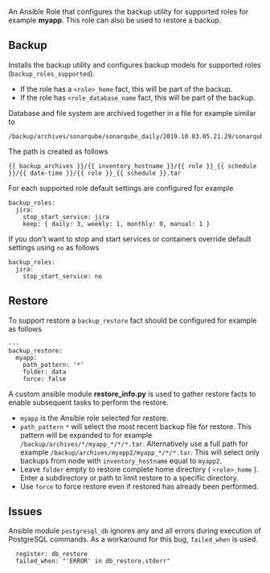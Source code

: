 
An Ansible Role that configures the backup utility for supported roles for example __myapp__. This role can also be used to restore a backup.

## Backup

Installs the backup utility and configures backup models for supported roles (`backup_roles_supported`).

- If the role has a `<role>_home` fact, this will be part of the backup.
- If the role has `<role_database_name` fact, this will be part of the backup.

Database and file system are archived together in a file for example similar to 

    /backup/archives/sonarqube/sonarqube_daily/2019.10.03.05.21.29/sonarqube_daily.tar

The path is created as follows 

    {{ backup_archives }}/{{ inventory_hostname }}/{{ role }}_{{ schedule }}/{{ date-time }}/{{ role }}_{{ schedule }}.tar

For each supported role default settings are configured for example

    backup_roles:
      jira:
        stop_start_service: jira
        keep: { daily: 3, weekly: 1, monthly: 0, manual: 1 }

If you don't want to stop and start services or containers override default settings using `no` as follows

    backup_roles:
      jira:
        stop_start_service: no

## Restore

To support restore a `backup_restore` fact should be configured for example as follows

    ---
    backup_restore: 
      myapp:
        path_pattern: '*'
        folder: data
        force: false  

A custom ansible module __restore_info.py__ is used to gather restore facts to enable subsequent tasks to perform the restore.

- `myapp` is the Ansible role selected for restore.
- `path_pattern` `*` will select the most recent backup file for restore. This pattern will be expanded to for example `/backup/archives/*/myapp_*/*/*.tar`. Alternatively use a full path for example `/backup/archives/myapp2/myapp_*/*/*.tar`. This will select only backups from node with `inventory_hostname` equal to `myapp2`.
- Leave `folder` empty to restore complete home directory ( `<role>_home` ). Enter a subdirectory or path to limit restore to a specific directory.
- Use `force` to force restore even if restored has already been performed. 

## Issues 

Ansible module `postgresql_db` ignores any and all errors during execution of PostgreSQL commands. As a workaround for this bug, `failed_when` is used.

      register: db_restore
      failed_when: "'ERROR' in db_restore.stderr"  
